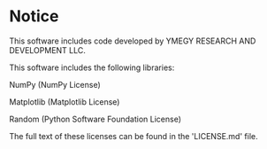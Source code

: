 Notice
======

This software includes code developed by YMEGY RESEARCH AND DEVELOPMENT LLC.

This software includes the following libraries:

NumPy (NumPy License)

Matplotlib (Matplotlib License)

Random (Python Software Foundation License)

The full text of these licenses can be found in the 'LICENSE.md' file.
